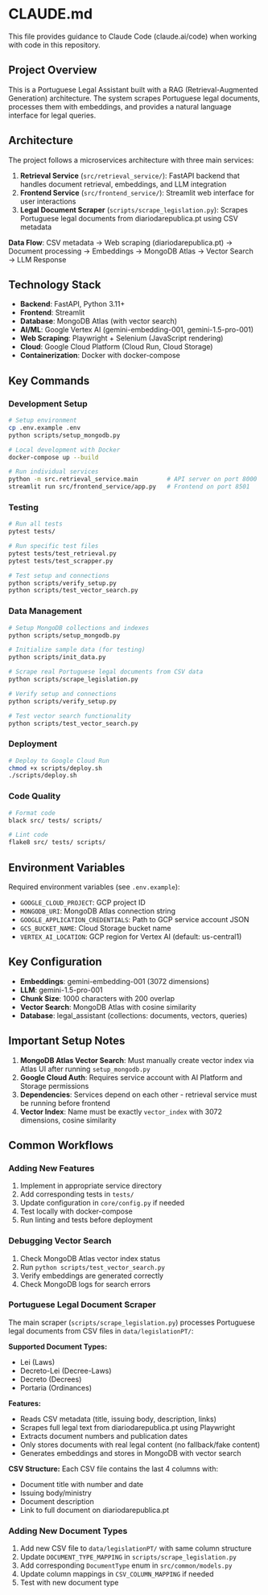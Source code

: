 # CLAUDE.md

This file provides guidance to Claude Code (claude.ai/code) when working with code in this repository.

## Project Overview

This is a Portuguese Legal Assistant built with a RAG (Retrieval-Augmented Generation) architecture. The system scrapes Portuguese legal documents, processes them with embeddings, and provides a natural language interface for legal queries.

## Architecture

The project follows a microservices architecture with three main services:

1. **Retrieval Service** (`src/retrieval_service/`): FastAPI backend that handles document retrieval, embeddings, and LLM integration
2. **Frontend Service** (`src/frontend_service/`): Streamlit web interface for user interactions
3. **Legal Document Scraper** (`scripts/scrape_legislation.py`): Scrapes Portuguese legal documents from diariodarepublica.pt using CSV metadata

**Data Flow**: CSV metadata → Web scraping (diariodarepublica.pt) → Document processing → Embeddings → MongoDB Atlas → Vector Search → LLM Response

## Technology Stack

- **Backend**: FastAPI, Python 3.11+
- **Frontend**: Streamlit
- **Database**: MongoDB Atlas (with vector search)
- **AI/ML**: Google Vertex AI (gemini-embedding-001, gemini-1.5-pro-001)
- **Web Scraping**: Playwright + Selenium (JavaScript rendering)
- **Cloud**: Google Cloud Platform (Cloud Run, Cloud Storage)
- **Containerization**: Docker with docker-compose

## Key Commands

### Development Setup
```bash
# Setup environment
cp .env.example .env
python scripts/setup_mongodb.py

# Local development with Docker
docker-compose up --build

# Run individual services
python -m src.retrieval_service.main        # API server on port 8000
streamlit run src/frontend_service/app.py   # Frontend on port 8501
```

### Testing
```bash
# Run all tests
pytest tests/

# Run specific test files
pytest tests/test_retrieval.py
pytest tests/test_scrapper.py

# Test setup and connections
python scripts/verify_setup.py
python scripts/test_vector_search.py
```

### Data Management
```bash
# Setup MongoDB collections and indexes
python scripts/setup_mongodb.py

# Initialize sample data (for testing)
python scripts/init_data.py

# Scrape real Portuguese legal documents from CSV data
python scripts/scrape_legislation.py

# Verify setup and connections
python scripts/verify_setup.py

# Test vector search functionality
python scripts/test_vector_search.py
```

### Deployment
```bash
# Deploy to Google Cloud Run
chmod +x scripts/deploy.sh
./scripts/deploy.sh
```

### Code Quality
```bash
# Format code
black src/ tests/ scripts/

# Lint code
flake8 src/ tests/ scripts/
```

## Environment Variables

Required environment variables (see `.env.example`):
- `GOOGLE_CLOUD_PROJECT`: GCP project ID
- `MONGODB_URI`: MongoDB Atlas connection string
- `GOOGLE_APPLICATION_CREDENTIALS`: Path to GCP service account JSON
- `GCS_BUCKET_NAME`: Cloud Storage bucket name
- `VERTEX_AI_LOCATION`: GCP region for Vertex AI (default: us-central1)

## Key Configuration

- **Embeddings**: gemini-embedding-001 (3072 dimensions)
- **LLM**: gemini-1.5-pro-001
- **Chunk Size**: 1000 characters with 200 overlap
- **Vector Search**: MongoDB Atlas with cosine similarity
- **Database**: legal_assistant (collections: documents, vectors, queries)

## Important Setup Notes

1. **MongoDB Atlas Vector Search**: Must manually create vector index via Atlas UI after running `setup_mongodb.py`
2. **Google Cloud Auth**: Requires service account with AI Platform and Storage permissions
3. **Dependencies**: Services depend on each other - retrieval service must be running before frontend
4. **Vector Index**: Name must be exactly `vector_index` with 3072 dimensions, cosine similarity

## Common Workflows

### Adding New Features
1. Implement in appropriate service directory
2. Add corresponding tests in `tests/`
3. Update configuration in `core/config.py` if needed
4. Test locally with docker-compose
5. Run linting and tests before deployment

### Debugging Vector Search
1. Check MongoDB Atlas vector index status
2. Run `python scripts/test_vector_search.py`
3. Verify embeddings are generated correctly
4. Check MongoDB logs for search errors

### Portuguese Legal Document Scraper

The main scraper (`scripts/scrape_legislation.py`) processes Portuguese legal documents from CSV files in `data/legislationPT/`:

**Supported Document Types:**
- Lei (Laws)
- Decreto-Lei (Decree-Laws) 
- Decreto (Decrees)
- Portaria (Ordinances)

**Features:**
- Reads CSV metadata (title, issuing body, description, links)
- Scrapes full legal text from diariodarepublica.pt using Playwright
- Extracts document numbers and publication dates
- Only stores documents with real legal content (no fallback/fake content)
- Generates embeddings and stores in MongoDB with vector search

**CSV Structure:**
Each CSV file contains the last 4 columns with:
- Document title with number and date
- Issuing body/ministry
- Document description
- Link to full document on diariodarepublica.pt

### Adding New Document Types
1. Add new CSV file to `data/legislationPT/` with same column structure
2. Update `DOCUMENT_TYPE_MAPPING` in `scripts/scrape_legislation.py`
3. Add corresponding `DocumentType` enum in `src/common/models.py`
4. Update column mappings in `CSV_COLUMN_MAPPING` if needed
5. Test with new document type